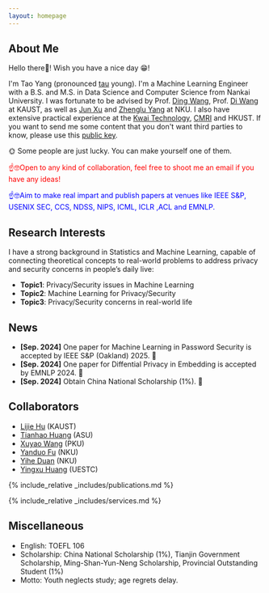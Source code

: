```yaml
---
layout: homepage
---
```


## About Me

Hello there🫡! Wish you have a nice day 😁!

I'm Tao Yang (pronounced [tau](https://stayt1.github.io/assets/files/tao.mp3) young). I'm a Machine Learning Engineer with a B.S. and M.S. in Data Science and Computer Science from Nankai University. I was fortunate to be advised by Prof. [Ding Wang](http://wangdingg.weebly.com/), Prof. [Di Wang](https://shao3wangdi.github.io/) at KAUST, as well as [Jun Xu](https://csjunxu.github.io/) and [Zhenglu Yang](https://bigdata.nankai.edu.cn/yangzl/list.htm) at NKU. I also have extensive practical experience at the [Kwai Technology](https://www.kwai.com/), [CMRI](https://cmri.chinamobile.com/) and HKUST. If you want to send me some content that you don't want third parties to know, please use this [public key](https://stayt1.github.io/assets/files/public_key.txt).

🌞 Some people are just lucky. You can make yourself one of them. 
<p style="color: red;">☝🤓Open to any kind of collaboration, feel free to shoot me an email if you have any ideas!</p>
<p style="color: blue;">☝🤓Aim to make real impart and publish papers at venues like IEEE S&P, USENIX SEC, CCS, NDSS, NIPS, ICML, ICLR ,ACL and EMNLP.</p>

## Research Interests

I have a strong background in Statistics and Machine Learning, capable of connecting theoretical concepts to real-world problems to address privacy and security concerns in people’s daily live:

- **Topic1**: Privacy/Security issues in Machine Learning
- **Topic2**: Machine Learning for Privacy/Security
- **Topic3**: Privacy/Security concerns in real-world life

## News
- **[Sep. 2024]** One paper for Machine Learning in Password Security is accepted by IEEE S&P (Oakland) 2025. 🎉
- **[Sep. 2024]** One paper for Diffential Privacy in Embedding is accepted by EMNLP 2024. 🎉
- **[Sep. 2024]** Obtain China National Scholarship (1%). 🎉

## Collaborators
- [Lijie Hu](https://sites.google.com/view/lijiehu/homepage) (KAUST)
- [Tianhao Huang](https://scholar.google.com/citations?user=zJb5MigAAAAJ&hl=zh-CN) (ASU)
- [Xuyao Wang](https://github.com/XuyaoWang) (PKU)
- [Yanduo Fu](https://freedomfu.github.io/) (NKU)
- [Yihe Duan](https://ieeexplore.ieee.org/author/37089841172) (NKU)
- [Yingxu Huang](https://www.uestc.edu.cn/) (UESTC)

{% include_relative _includes/publications.md %}

{% include_relative _includes/services.md %} 




## Miscellaneous
- English: TOEFL 106
- Scholarship: China National Scholarship (1%), Tianjin Government Scholarship, Ming-Shan-Yun-Neng Scholarship,  Provincial Outstanding Student (1%)
- Motto: Youth neglects study; age regrets delay.
